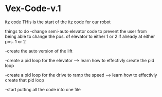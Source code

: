 # Vex-Code-v.1
itz code
THis is the start of the itz code for our robot

things to do
-change semi-auto elevator code to prevent the user from being able to change the pos. of elevator to either 1 or 2 if already at either pos. 1 or 2

-create the auto version of the lift

-create a pid loop for the elevator
  --> learn how to effectivly create the pid loop

-create a pid loop for the drive to ramp the speed
  --> learn how to effectivly create that pid loop
  
-start putting all the code into one file  
